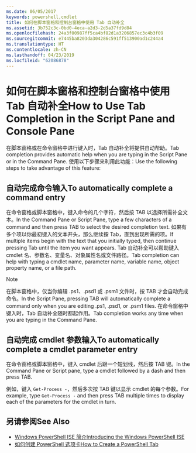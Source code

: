 ```yaml
---
ms.date: 06/05/2017
keywords: powershell,cmdlet
title: 如何在脚本窗格和控制台窗格中使用 Tab 自动补全
ms.assetid: 3b752c3c-0bd0-4eca-a2d3-2d5a37fd9d84
ms.openlocfilehash: 24a3f00987ff5ca4bf82d1a3206857ec3c4b3f09
ms.sourcegitcommit: e7445ba8203da304286c591ff513900ad1c244a4
ms.translationtype: HT
ms.contentlocale: zh-CN
ms.lasthandoff: 04/23/2019
ms.locfileid: "62086878"
---
```

# <a name="how-to-use-tab-completion-in-the-script-pane-and-console-pane"></a><span data-ttu-id="e177b-103">如何在脚本窗格和控制台窗格中使用 Tab 自动补全</span><span class="sxs-lookup"><span data-stu-id="e177b-103">How to Use Tab Completion in the Script Pane and Console Pane</span></span>

<span data-ttu-id="e177b-104">在脚本窗格或在命令窗格中进行键入时，Tab 自动补全将提供自动帮助。</span><span class="sxs-lookup"><span data-stu-id="e177b-104">Tab completion provides automatic help when you are typing in the Script Pane or in the Command Pane.</span></span> <span data-ttu-id="e177b-105">使用以下步骤来利用此功能：</span><span class="sxs-lookup"><span data-stu-id="e177b-105">Use the following steps to take advantage of this feature:</span></span>

## <a name="to-automatically-complete-a-command-entry"></a><span data-ttu-id="e177b-106">自动完成命令输入</span><span class="sxs-lookup"><span data-stu-id="e177b-106">To automatically complete a command entry</span></span>

<span data-ttu-id="e177b-107">在命令窗格或脚本窗格中，键入命令的几个字符，然后按 TAB 以选择所需补全文本。</span><span class="sxs-lookup"><span data-stu-id="e177b-107">In the Command Pane or Script Pane, type a few characters of a command and then press TAB to select the desired completion text.</span></span> <span data-ttu-id="e177b-108">如果有多个项以你最初键入的文本开头，那么继续按 Tab，直到出现所需的项。</span><span class="sxs-lookup"><span data-stu-id="e177b-108">If multiple items begin with the text that you initially typed, then continue pressing Tab until the item you want appears.</span></span> <span data-ttu-id="e177b-109">Tab 自动补全可以帮助键入 cmdlet 名、参数名、变量名、对象属性名或文件路径。</span><span class="sxs-lookup"><span data-stu-id="e177b-109">Tab completion can help with typing a cmdlet name, parameter name, variable name, object property name, or a file path.</span></span>

> [!NOTE]
> <span data-ttu-id="e177b-110">在脚本窗格中，仅当你编辑 .ps1、.psd1 或 .psm1 文件时，按 TAB 才会自动完成命令。</span><span class="sxs-lookup"><span data-stu-id="e177b-110">In the Script Pane, pressing TAB will automatically complete a command only when you are editing .ps1, .psd1, or .psm1 files.</span></span> <span data-ttu-id="e177b-111">在命令窗格中键入时，Tab 自动补全随时都起作用。</span><span class="sxs-lookup"><span data-stu-id="e177b-111">Tab completion works any time when you are typing in the Command Pane.</span></span>

## <a name="to-automatically-complete-a-cmdlet-parameter-entry"></a><span data-ttu-id="e177b-112">自动完成 cmdlet 参数输入</span><span class="sxs-lookup"><span data-stu-id="e177b-112">To automatically complete a cmdlet parameter entry</span></span>

<span data-ttu-id="e177b-113">在命令窗格或脚本窗格中，键入 cmdlet 后跟一个短划线，然后按 TAB 键。</span><span class="sxs-lookup"><span data-stu-id="e177b-113">In the Command Pane or Script pane, type a cmdlet followed by a dash and then press TAB.</span></span>

<span data-ttu-id="e177b-114">例如，键入 `Get-Process -`，然后多次按 TAB 键以显示 cmdlet 的每个参数。</span><span class="sxs-lookup"><span data-stu-id="e177b-114">For example, type `Get-Process -` and then press TAB multiple times to display each of the parameters for the cmdlet in turn.</span></span>

## <a name="see-also"></a><span data-ttu-id="e177b-115">另请参阅</span><span class="sxs-lookup"><span data-stu-id="e177b-115">See Also</span></span>

- [<span data-ttu-id="e177b-116">Windows PowerShell ISE 简介</span><span class="sxs-lookup"><span data-stu-id="e177b-116">Introducing the Windows PowerShell ISE</span></span>](Introducing-the-Windows-PowerShell-ISE.md)
- [<span data-ttu-id="e177b-117">如何创建 PowerShell 选项卡</span><span class="sxs-lookup"><span data-stu-id="e177b-117">How to Create a PowerShell Tab</span></span>](How-to-Create-a-PowerShell-Tab-in-Windows-PowerShell-ISE.md)
